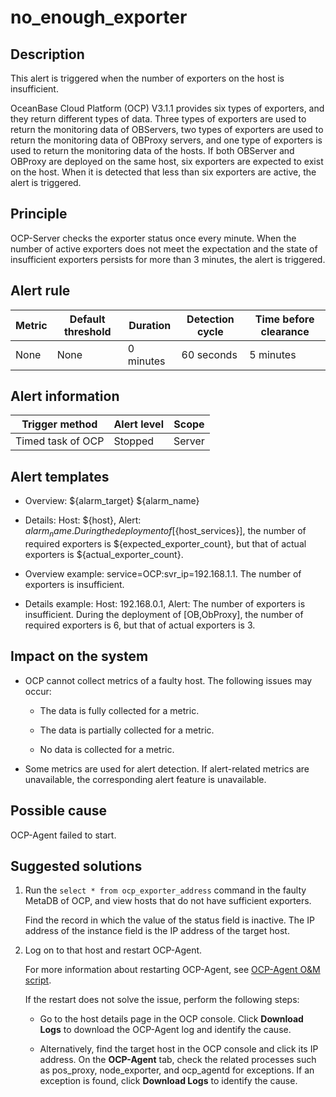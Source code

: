 no_enough_exporter
=======================================

**Description**
------------------------------------

This alert is triggered when the number of exporters on the host is insufficient.

OceanBase Cloud Platform (OCP) V3.1.1 provides six types of exporters, and they return different types of data. Three types of exporters are used to return the monitoring data of OBServers, two types of exporters are used to return the monitoring data of OBProxy servers, and one type of exporters is used to return the monitoring data of the hosts. If both OBServer and OBProxy are deployed on the same host, six exporters are expected to exist on the host. When it is detected that less than six exporters are active, the alert is triggered.

Principle
------------------------------

OCP-Server checks the exporter status once every minute. When the number of active exporters does not meet the expectation and the state of insufficient exporters persists for more than 3 minutes, the alert is triggered.

**Alert rule**
-----------------------------------

| Metric | Default threshold | Duration  | Detection cycle | Time before clearance |
|--------|-------------------|-----------|-----------------|-----------------------|
| None   | None              | 0 minutes | 60 seconds      | 5 minutes             |

**Alert information**
------------------------------------------

|  Trigger method   | Alert level | Scope  |
|-------------------|-------------|--------|
| Timed task of OCP | Stopped     | Server |

**Alert templates**
----------------------------------------

* Overview: ${alarm_target} ${alarm_name}

* Details: Host: ${host}, Alert: ${alarm_name}. During the deployment of [${host_services}], the number of required exporters is ${expected_exporter_count}, but that of actual exporters is ${actual_exporter_count}.

* Overview example: service=OCP:svr_ip=192.168.1.1. The number of exporters is insufficient.

* Details example: Host: 192.168.0.1, Alert: The number of exporters is insufficient. During the deployment of [OB,ObProxy], the number of required exporters is 6, but that of actual exporters is 3.

**Impact on the system**
---------------------------------------------

* OCP cannot collect metrics of a faulty host. The following issues may occur:

  * The data is fully collected for a metric.

  * The data is partially collected for a metric.

  * No data is collected for a metric.

* Some metrics are used for alert detection. If alert-related metrics are unavailable, the corresponding alert feature is unavailable.

**Possible cause**
---------------------------------------

OCP-Agent failed to start.

**Suggested solutions**
--------------------------------------------

1. Run the `select * from ocp_exporter_address` command in the faulty MetaDB of OCP, and view hosts that do not have sufficient exporters.

   Find the record in which the value of the status field is inactive. The IP address of the instance field is the IP address of the target host.

2. Log on to that host and restart OCP-Agent.

   For more information about restarting OCP-Agent, see [OCP-Agent O\&M script](../../8.troubleshooting-1/11.appendix-3/2.ocp-agent-o-m-scripts.md).

   If the restart does not solve the issue, perform the following steps:
   * Go to the host details page in the OCP console. Click **Download Logs** to download the OCP-Agent log and identify the cause.

   * Alternatively, find the target host in the OCP console and click its IP address. On the **OCP-Agent** tab, check the related processes such as pos_proxy, node_exporter, and ocp_agentd for exceptions. If an exception is found, click **Download Logs** to identify the cause.
